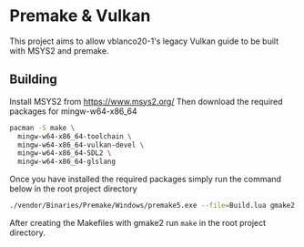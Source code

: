 
# Premake & Vulkan

This project aims to allow vblanco20-1's legacy Vulkan guide to be built with MSYS2 and premake.
## Building

Install MSYS2 from https://www.msys2.org/
Then download the required packages for mingw-w64-x86_64

```bash
pacman -S make \
  mingw-w64-x86_64-toolchain \
  mingw-w64-x86_64-vulkan-devel \
  mingw-w64-x86_64-SDL2 \
  mingw-w64-x86_64-glslang 
```
Once you have installed the required packages simply run the command below in the root project directory
```bash
./vendor/Binaries/Premake/Windows/premake5.exe --file=Build.lua gmake2
```
After creating the Makefiles with gmake2 run ```make``` in the root project directory.
